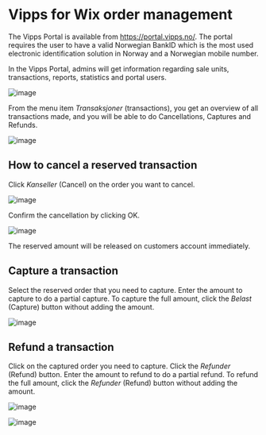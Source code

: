 # Vipps for Wix order management

The Vipps Portal is available from <https://portal.vipps.no/>. The portal requires the user to have a valid Norwegian BankID which is the most used electronic identification solution in Norway and a Norwegian mobile number.

In the Vipps Portal, admins will get information regarding sale units, transactions, reports, statistics and portal users.

![image](https://user-images.githubusercontent.com/61109180/132350641-58dc7a2f-2142-4178-bbae-682d143d2963.png)

From the menu item *Transaksjoner* (transactions), you get an overview of all transactions made, and you will be able to do Cancellations, Captures and Refunds.

![image](https://user-images.githubusercontent.com/61109180/132350758-7d9df64f-0ae0-4ce0-9e88-296647f09aed.png)

## How to cancel a reserved transaction

Click *Kanseller* (Cancel) on the order you want to cancel.

![image](https://user-images.githubusercontent.com/61109180/132351051-93cb5b48-df8c-427c-ad33-7d25c8a7fdb4.png)

Confirm the cancellation by clicking OK.

![image](https://user-images.githubusercontent.com/61109180/132351086-c66498fe-9a82-4a1d-8f9e-ecd1cbbf1723.png)

The reserved amount will be released on customers account immediately.

## Capture a transaction

Select the reserved order that you need to capture. Enter the amount to capture to do a partial capture. To capture the full amount, click the *Belast* (Capture) button without adding the amount.

![image](https://user-images.githubusercontent.com/61109180/132351253-5f2cee46-6ecf-445c-b9d5-2f4bdca40aad.png)

## Refund a transaction

Click on the captured order you need to capture. Click the *Refunder* (Refund) button. Enter the amount to refund to do a partial refund. To refund the full amount, click the *Refunder* (Refund) button without adding the amount.

![image](https://user-images.githubusercontent.com/61109180/132351313-3c28ca11-358a-4499-b501-14a6a1800d31.png)

![image](https://user-images.githubusercontent.com/61109180/132351329-85c7d136-92d3-45d0-a389-e38b3112190f.png)

